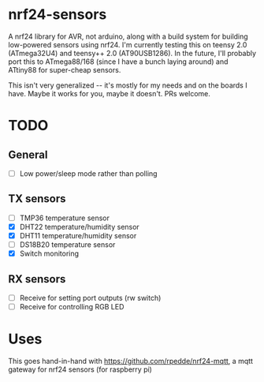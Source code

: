 # nrf24-sensors #

A nrf24 library for AVR, not arduino, along with a build system
for building low-powered sensors using nrf24.  I'm currently testing this
on teensy 2.0 (ATmega32U4) and teensy++ 2.0 (AT90USB1286).
In the future, I'll probably port this to ATmega88/168 (since I
have a bunch laying around) and ATtiny88 for super-cheap sensors.

This isn't very generalized -- it's mostly for my needs and
on the boards I have.  Maybe it works for you, maybe it doesn't.
PRs welcome.

# TODO #

## General ##
- [ ] Low power/sleep mode rather than polling

## TX sensors ##
- [ ] TMP36 temperature sensor
- [X] DHT22 temperature/humidity sensor
- [X] DHT11 temperature/humidity sensor
- [ ] DS18B20 temperature sensor
- [X] Switch monitoring

## RX sensors ##
- [ ] Receive for setting port outputs (rw switch)
- [ ] Receive for controlling RGB LED

# Uses #

This goes hand-in-hand with https://github.com/rpedde/nrf24-mqtt, a
mqtt gateway for nrf24 sensors (for raspberry pi)
